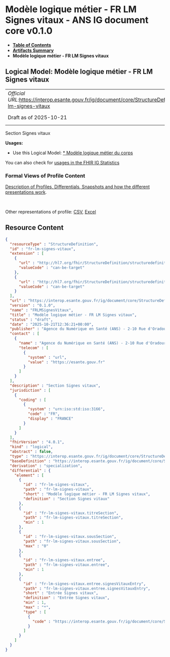 # Modèle logique métier - FR LM Signes vitaux - ANS IG document core v0.1.0

* [**Table of Contents**](toc.md)
* [**Artifacts Summary**](artifacts.md)
* **Modèle logique métier - FR LM Signes vitaux**

## Logical Model: Modèle logique métier - FR LM Signes vitaux 

| | |
| :--- | :--- |
| *Official URL*:https://interop.esante.gouv.fr/ig/document/core/StructureDefinition/fr-lm-signes-vitaux | *Version*:0.1.0 |
| Draft as of 2025-10-21 | *Computable Name*:FRLMSignesVitaux |

 
Section Signes vitaux 

**Usages:**

* Use this Logical Model: [* Modèle logique métier du corps](StructureDefinition-fr-lm-corps-document.md)

You can also check for [usages in the FHIR IG Statistics](https://packages2.fhir.org/xig/ans.document.fr.core|current/StructureDefinition/fr-lm-signes-vitaux)

### Formal Views of Profile Content

 [Description of Profiles, Differentials, Snapshots and how the different presentations work](http://build.fhir.org/ig/FHIR/ig-guidance/readingIgs.html#structure-definitions). 

 

Other representations of profile: [CSV](StructureDefinition-fr-lm-signes-vitaux.csv), [Excel](StructureDefinition-fr-lm-signes-vitaux.xlsx) 



## Resource Content

```json
{
  "resourceType" : "StructureDefinition",
  "id" : "fr-lm-signes-vitaux",
  "extension" : [
    {
      "url" : "http://hl7.org/fhir/StructureDefinition/structuredefinition-type-characteristics",
      "valueCode" : "can-be-target"
    },
    {
      "url" : "http://hl7.org/fhir/StructureDefinition/structuredefinition-type-characteristics",
      "valueCode" : "can-be-target"
    }
  ],
  "url" : "https://interop.esante.gouv.fr/ig/document/core/StructureDefinition/fr-lm-signes-vitaux",
  "version" : "0.1.0",
  "name" : "FRLMSignesVitaux",
  "title" : "Modèle logique métier - FR LM Signes vitaux",
  "status" : "draft",
  "date" : "2025-10-21T12:36:21+00:00",
  "publisher" : "Agence du Numérique en Santé (ANS) - 2-10 Rue d'Oradour-sur-Glane, 75015 Paris",
  "contact" : [
    {
      "name" : "Agence du Numérique en Santé (ANS) - 2-10 Rue d'Oradour-sur-Glane, 75015 Paris",
      "telecom" : [
        {
          "system" : "url",
          "value" : "https://esante.gouv.fr"
        }
      ]
    }
  ],
  "description" : "Section Signes vitaux",
  "jurisdiction" : [
    {
      "coding" : [
        {
          "system" : "urn:iso:std:iso:3166",
          "code" : "FR",
          "display" : "FRANCE"
        }
      ]
    }
  ],
  "fhirVersion" : "4.0.1",
  "kind" : "logical",
  "abstract" : false,
  "type" : "https://interop.esante.gouv.fr/ig/document/core/StructureDefinition/fr-lm-signes-vitaux",
  "baseDefinition" : "https://interop.esante.gouv.fr/ig/document/core/StructureDefinition/fr-lm-section",
  "derivation" : "specialization",
  "differential" : {
    "element" : [
      {
        "id" : "fr-lm-signes-vitaux",
        "path" : "fr-lm-signes-vitaux",
        "short" : "Modèle logique métier - FR LM Signes vitaux",
        "definition" : "Section Signes vitaux"
      },
      {
        "id" : "fr-lm-signes-vitaux.titreSection",
        "path" : "fr-lm-signes-vitaux.titreSection",
        "min" : 1
      },
      {
        "id" : "fr-lm-signes-vitaux.sousSection",
        "path" : "fr-lm-signes-vitaux.sousSection",
        "max" : "0"
      },
      {
        "id" : "fr-lm-signes-vitaux.entree",
        "path" : "fr-lm-signes-vitaux.entree",
        "min" : 1
      },
      {
        "id" : "fr-lm-signes-vitaux.entree.signesVitauxEntry",
        "path" : "fr-lm-signes-vitaux.entree.signesVitauxEntry",
        "short" : "Entrée Signes vitaux",
        "definition" : "Entrée Signes vitaux",
        "min" : 1,
        "max" : "*",
        "type" : [
          {
            "code" : "https://interop.esante.gouv.fr/ig/document/core/StructureDefinition/fr-lm-signe-vital"
          }
        ]
      }
    ]
  }
}

```
